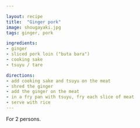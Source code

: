 ```yaml
---

layout: recipe
title:  "Ginger pork"
image: shougayaki.jpg
tags: ginger, pork

ingredients:
- ginger
- sliced pork loin ("buta bara")
- cooking sake
- tsuyu / tare

directions:
- add cooking sake and tsuyu on the meat
- shred the ginger
- add the ginger on the meat
- in a fry pan with tsuyu, fry each slice of meat
- serve with rice
---
```


For 2 persons.

